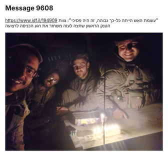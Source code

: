 ## Message 9608

https://www.idf.il/194909
״עוצמת האש הייתה כל-כך גבוהה, זה היה פסיכי״:
צוות הטנק הראשון שחצה לעזה משחזר את רגע הכניסה לרצועה

![Photo](9608/9608_photo.jpg)
